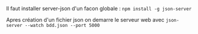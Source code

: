 Il faut installer server-json d'un facon globale : ``` npm install -g json-server ```

Apres création d'un fichier json on demarre le serveur web avec  ```json-server --watch bdd.json --port 5000 ```

